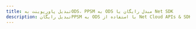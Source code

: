 ---title: تبدیل پاورپوینت بهODS، PPSM به ODS مبدل رایگان یا Net SDKdescription: تبدیل رایگانPPSM به ODS با استفاده از Net Cloud APIs & SDK. همچنین اسناد Microsoft PowerPoint را در Cloud ایجاد، ویرایش و رندر کنید.---